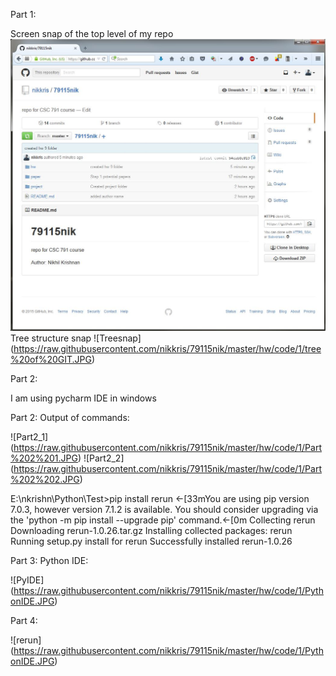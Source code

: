 Part 1:

Screen snap of the top level of my repo
![ScreenShot](https://raw.githubusercontent.com/nikkris/79115nik/master/hw/code/1/screen%20shot%20of%2079115nik.JPG)
Tree structure snap
![Treesnap] (https://raw.githubusercontent.com/nikkris/79115nik/master/hw/code/1/tree%20of%20GIT.JPG)

Part 2:

I am using pycharm IDE in windows

Part 2:
Output of commands:

![Part2_1] (https://raw.githubusercontent.com/nikkris/79115nik/master/hw/code/1/Part%202%201.JPG)
![Part2_2] (https://raw.githubusercontent.com/nikkris/79115nik/master/hw/code/1/Part%202%202.JPG)

E:\nkrishn\Python\Test>pip install rerun
←[33mYou are using pip version 7.0.3, however version 7.1.2 is available.
You should consider upgrading via the 'python -m pip install --upgrade pip' command.←[0m
Collecting rerun
  Downloading rerun-1.0.26.tar.gz
Installing collected packages: rerun
  Running setup.py install for rerun
Successfully installed rerun-1.0.26

Part 3:
Python IDE:

![PyIDE] (https://raw.githubusercontent.com/nikkris/79115nik/master/hw/code/1/PythonIDE.JPG)

Part 4:

![rerun] (https://raw.githubusercontent.com/nikkris/79115nik/master/hw/code/1/PythonIDE.JPG)

